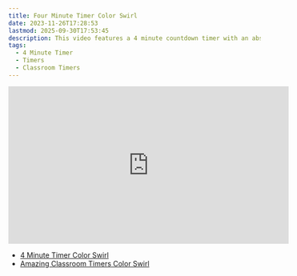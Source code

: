 ```yaml
---
title: Four Minute Timer Color Swirl
date: 2023-11-26T17:28:53
lastmod: 2025-09-30T17:53:45
description: This video features a 4 minute countdown timer with an abstract rainbow color swirl animated background.
tags:
  - 4 Minute Timer
  - Timers
  - Classroom Timers
---
```


<div class="iframe-16-9-container">
<iframe class="youTubeIframe" width="560" height="315" src="https://www.youtube.com/embed/Ptmtqweuufg" title="YouTube video player" frameborder="0" allow="accelerometer; autoplay; clipboard-write; encrypted-media; gyroscope; picture-in-picture; web-share" referrerpolicy="strict-origin-when-cross-origin" allowfullscreen></iframe>
</div>

- [4 Minute Timer Color Swirl](https://youtu.be/Ptmtqweuufg)
- [Amazing Classroom Timers Color Swirl](../amazing-classroom-timers-color-swirl.md)
